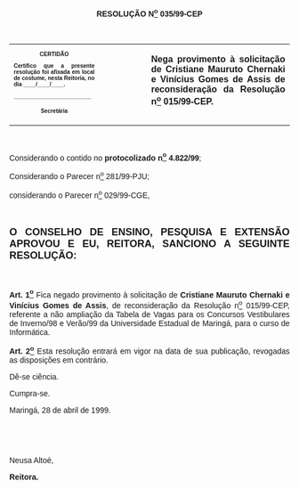 <BODY>

<B><FONT FACE="Arial"><P ALIGN="CENTER"></P>
<P ALIGN="CENTER">RESOLU&Ccedil;&Atilde;O  N<U><SUP>o</U></SUP>  035/99-CEP</P>
<P ALIGN="JUSTIFY"></P>
</B><P ALIGN="JUSTIFY">&nbsp;</P></FONT>
<TABLE CELLSPACING=0 BORDER=0 CELLPADDING=7 WIDTH=621>
<TR><TD WIDTH="32%" VALIGN="TOP">
<B><FONT FACE="Arial" SIZE=1><P ALIGN="CENTER">CERTID&Atilde;O</P>
<P ALIGN="JUSTIFY">   Certifico que a presente resolu&ccedil;&atilde;o foi afixada em local de costume, nesta Reitoria, no dia ____/____/____.</P>
<P ALIGN="JUSTIFY"></P>
<P ALIGN="JUSTIFY">_________________________</P>
<P ALIGN="CENTER">Secret&aacute;ria</B></FONT></TD>
<TD WIDTH="17%" VALIGN="TOP">&nbsp;</TD>
<TD WIDTH="52%" VALIGN="TOP">
<B><FONT FACE="Arial"><P ALIGN="JUSTIFY">Nega provimento &agrave; solicita&ccedil;&atilde;o de Cristiane Mauruto Chernaki e Vin&iacute;cius Gomes de Assis de reconsidera&ccedil;&atilde;o da Resolu&ccedil;&atilde;o n<U><SUP>o</U></SUP> 015/99-CEP.</B></FONT></TD>
</TR>
</TABLE>

<FONT FACE="Arial"><P ALIGN="JUSTIFY"></P>
<P ALIGN="JUSTIFY">&nbsp;</P>
<P ALIGN="JUSTIFY">&#9;Considerando o contido no <B>protocolizado n<U><SUP>o</U></SUP> 4.822/99</B>;</P>
<P ALIGN="JUSTIFY">&#9;Considerando o Parecer n<U><SUP>o</U></SUP> 281/99-PJU;</P>
<P ALIGN="JUSTIFY">&#9;considerando o Parecer n<U><SUP>o</U></SUP> 029/99-CGE,</P>
<B><P ALIGN="JUSTIFY"></P>
<P ALIGN="JUSTIFY">&nbsp;</P>
</FONT><FONT FACE="Arial" SIZE=4><P ALIGN="JUSTIFY">O CONSELHO DE ENSINO, PESQUISA E EXTENS&Atilde;O APROVOU E EU, REITORA, SANCIONO A SEGUINTE RESOLU&Ccedil;&Atilde;O:</P>
</FONT><FONT FACE="Arial"><P ALIGN="JUSTIFY"></P>
<P ALIGN="JUSTIFY">&nbsp;</P>
</B><P ALIGN="JUSTIFY">&#9;<B>Art. 1<U><SUP>o</B></U></SUP> Fica negado provimento &agrave; solicita&ccedil;&atilde;o de <B>Cristiane Mauruto Chernaki e Vin&iacute;cius Gomes de Assis</B>, de reconsidera&ccedil;&atilde;o da Resolu&ccedil;&atilde;o n<U><SUP>o</U></SUP> 015/99-CEP, referente a n&atilde;o amplia&ccedil;&atilde;o da Tabela de Vagas para os Concursos Vestibulares de Inverno/98 e Ver&atilde;o/99 da Universidade Estadual de Maring&aacute;, para o curso de Inform&aacute;tica.</P>
<B><P ALIGN="JUSTIFY">&#9;Art. 2<U><SUP>o</B></U></SUP> Esta resolu&ccedil;&atilde;o entrar&aacute; em vigor na data de sua publica&ccedil;&atilde;o, revogadas as disposi&ccedil;&otilde;es em contr&aacute;rio.</P>
<P ALIGN="JUSTIFY">&#9;D&ecirc;-se ci&ecirc;ncia.</P>
<P ALIGN="JUSTIFY">&#9;Cumpra-se.</P>
<P ALIGN="JUSTIFY"></P>
<P ALIGN="JUSTIFY">&#9;&#9;&#9;&#9;&#9;&#9;&#9;Maring&aacute;, 28 de abril de 1999.</P>
<P ALIGN="JUSTIFY"></P>
<P ALIGN="JUSTIFY">&nbsp;</P>
<P ALIGN="JUSTIFY">&nbsp;</P>
<P ALIGN="JUSTIFY">&#9;&#9;&#9;&#9;&#9;&#9;&#9;Neusa Alto&eacute;,</P>
<P ALIGN="JUSTIFY">&#9;&#9;&#9;&#9;&#9;&#9;&#9;<B>Reitora.</P></B></FONT></BODY>
